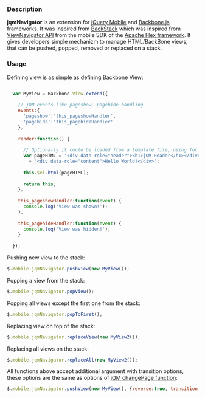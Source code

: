 ### Description

**jqmNavigator** is an extension for [jQuery Mobile](http://jquerymobile.com/) and [Backbone.js](http://backbonejs.org/) frameworks. It was inspired from [BackStack](https://github.com/pwalczyszyn/backstack) which was inspired from [ViewNavigator API](http://help.adobe.com/en_US/FlashPlatform/reference/actionscript/3/spark/components/ViewNavigator.html) from the mobile SDK of the [Apache Flex framework](http://incubator.apache.org/flex/). It gives developers simple mechanizm to manage HTML/BackBone views, that can be pushed, popped, removed or replaced on a stack.

### Usage

Defining view is as simple as defining Backbone View:
```js

  var MyView = Backbone.View.extend({
    
    // jQM events like pageshow, pagehide handling
    events:{
      'pageshow':'this_pageshowHandler',
      'pagehide':'this_pagehideHandler'
    },
    
    render:function() {
      
      // Optionally it could be loaded from a template file, using for example RequrieJS text plugin
      var pageHTML = '<div data-role="header"><h1>jQM Header</h1></div>'
        + '<div data-role="content">Hello World!</div>';
      
      this.$el.html(pageHTML);
      
      return this;
    },
    
    this_pageshowHandler:function(event) {
      console.log('View was shown!');
    },
    
    this_pagehideHandler:function(event) {
      console.log('View was hidden!');
    }
    
  });


```

Pushing new view to the stack:

```js
$.mobile.jqmNavigator.pushView(new MyView());
```

Popping a view from the stack:

```js
$.mobile.jqmNavigator.popView();
```

Popping all views except the first one from the stack:

```js
$.mobile.jqmNavigator.popToFirst();
```

Replacing view on top of the stack:

```js
$.mobile.jqmNavigator.replaceView(new MyView2());
```

Replacing all views on the stack:

```js
$.mobile.jqmNavigator.replaceAll(new MyView2());
```

All functions above accept additional argument with transition options, these options are the same as options of [jQM changePage function](http://jquerymobile.com/demos/1.1.1/docs/api/methods.html):

```js
$.mobile.jqmNavigator.pushView(new MyView(), {reverse:true, transition:'slide'});
```



